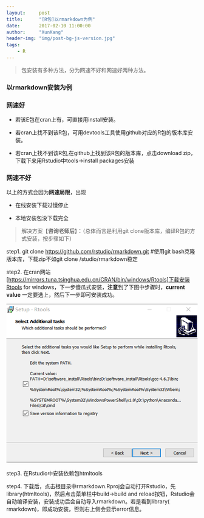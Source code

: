 ```yaml
---
layout:     post
title:      "[R包]以rmarkdown为例"
date:       2017-02-10 11:00:00
author:     "XunKang"
header-img: "img/post-bg-js-version.jpg"
tags:
    - R
---
```



>包安装有多种方法，分为网速不好和网速好两种方法。

### 以rmarkdown安装为例

### 网速好

+ 若该E包在cran上有，可直接用install安装。

+ 若cran上找不到该R包，可用devtools工具使用github对应的R包的版本库安装。

+ 若cran上找不到该R包,在github上找到该R包的版本库，点击download zip，下载下来用Rstudio中tools->install packages安装


### 网速不好

以上的方式会因为**网速局限**，出现

+ 在线安装下载过慢停止

+ 本地安装包没下载完全

>解决方案【**咨询老师后**】：（总体而言是利用git clone版本库，编译R包的方式安装，按步骤如下）

step1. git clone  https://github.com/rstudio/rmarkdown.git    #使用git bash克隆版本库，下载zip不如git clone /studio/rmarkdown稳定

step2. 在cran网站[https://mirrors.tuna.tsinghua.edu.cn/CRAN/bin/windows/Rtools]下载安装Rtools for windows，下一步傻瓜式安装，**注意**到了下图中步骤时，**current value**
一定要选上，然后下一步即可安装成功。

![rtools](/img/rtools.png)

step3. 在Rstudio中安装依赖包htmltools

step4. 下载后，点击根目录中rmarkdown.Rproj会自动打开Rstudio，先library(htmltools)，然后点击菜单栏中build->build and reload按钮，Rstudio会自动编译安装，安装成功后会自动导入rmarkdown。若是看到library(
rmarkdown)，即成功安装，否则右上侧会显示error信息。
